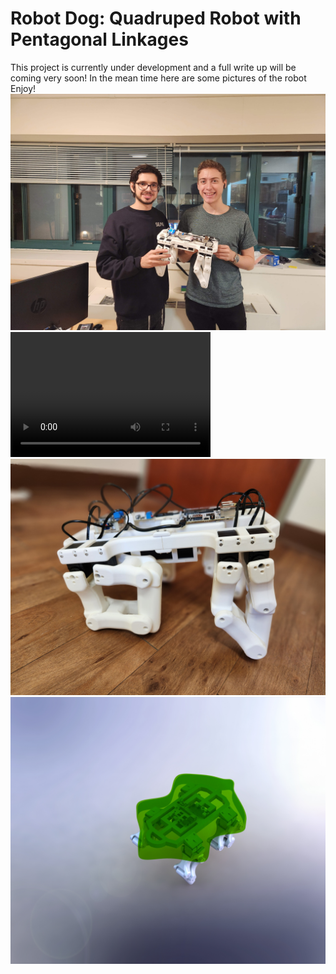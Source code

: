 # Robot Dog: Quadruped Robot with Pentagonal Linkages
This project is currently under development and a full write up will be coming very soon!
In the mean time here are some pictures of the robot
Enjoy!
![Yidi Reiss and Jacob Minkin](./Images/Yidi_Jacob_Robot.jpg)
<video src="https://github.com/JacobMinkin/Robot-Studio-Fall22/blob/main/Images/Robot_Video.mp4" width="320" height="200" controls preload></video>
![Side View](./Images/Side_View.jpg)
![Early SolidWorks Render](./Images/Solidworks_Image.JPG)
